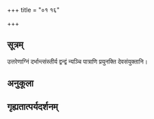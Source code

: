 +++
title = "०१ १६"

+++
## सूत्रम्
उत्तरेणाग्निं दर्भान्त्संस्तीर्य द्वन्द्वं न्यञ्चि पात्राणि प्रयुनक्ति देवसंयुक्तानि।
## अनुकूला

## गृह्यतात्पर्यदर्शनम्

